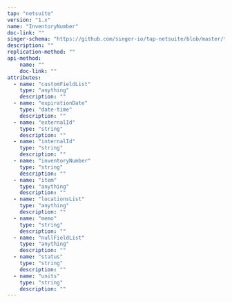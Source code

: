 ```yaml
---
tap: "netsuite"
version: "1.x"
name: "InventoryNumber"
doc-link: ""
singer-schema: "https://github.com/singer-io/tap-netsuite/blob/master/tap_netsuite/schemas/InventoryNumber.json"
description: ""
replication-method: ""
api-method:
    name: ""
    doc-link: ""
attributes:
  - name: "customFieldList"
    type: "anything"
    description: ""
  - name: "expirationDate"
    type: "date-time"
    description: ""
  - name: "externalId"
    type: "string"
    description: ""
  - name: "internalId"
    type: "string"
    description: ""
  - name: "inventoryNumber"
    type: "string"
    description: ""
  - name: "item"
    type: "anything"
    description: ""
  - name: "locationsList"
    type: "anything"
    description: ""
  - name: "memo"
    type: "string"
    description: ""
  - name: "nullFieldList"
    type: "anything"
    description: ""
  - name: "status"
    type: "string"
    description: ""
  - name: "units"
    type: "string"
    description: ""
---
```

